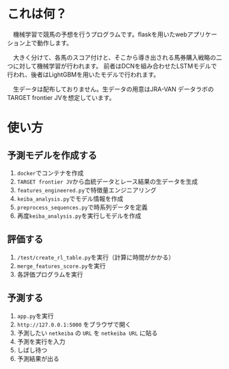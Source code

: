 # これは何？
　機械学習で競馬の予想を行うプログラムです。flaskを用いたwebアプリケーション上で動作します。

　大きく分けて、各馬のスコア付けと、そこから導き出される馬券購入戦略の二つに対して機械学習が行われます。
前者はDCNを組み合わせたLSTMモデルで行われ、後者はLightGBMを用いたモデルで行われます。

　生データは配布しておりません。生データの用意はJRA-VAN データラボのTARGET frontier JVを想定しています。

# 使い方

## 予測モデルを作成する
1. `docker`でコンテナを作成
2. `TARGET frontier JV`から血統データとレース結果の生データを生成
3. `features_engineered.py`で特徴量エンジニアリング
4. `keiba_analysis.py`でモデル情報を作成
5. `preprocess_sequences.py`で時系列データを定義
6. 再度`keiba_analysis.py`を実行しモデルを作成

## 評価する
1. `/test/create_rl_table.py`を実行（計算に時間がかかる）
2. `merge_features_score.py`を実行
3. 各評価プログラムを実行

## 予測する
1. `app.py`を実行
2. `http://127.0.0.1:5000` をブラウザで開く
3. 予測したい `netkeiba` の `URL` を `netkeiba URL` に貼る
4. 予測を実行を入力
5. しばし待つ
6. 予測結果が出る
